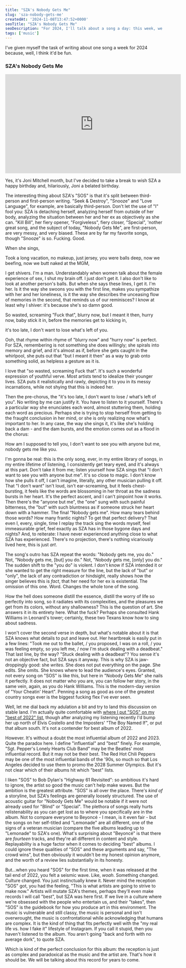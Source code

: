 ```yaml
---
title: "SZA's Nobody Gets Me"
slug: 'sza-nobody-gets-me'
createdAt: '2024-11-08T13:47:52+0000'
seoTitle: "SZA's Nobody Gets Me"
seoDescription: "For 2024, I'll talk about a song a day: this week, we're talking about SZA's Nobody Gets Me."
tags: ['music']
---
```


I've given myself the task of writing about one song a week for 2024 because, well, I think it'd be fun.

### SZA's Nobody Gets Me

<iframe width="560" height="315" src="https://www.youtube.com/embed/NNd_ufPG3x4?si=sKb_c8Gsqp170pLT" title="YouTube video player" frameborder="0" allow="accelerometer; autoplay; clipboard-write; encrypted-media; gyroscope; picture-in-picture; web-share" referrerpolicy="strict-origin-when-cross-origin" allowfullscreen></iframe>

Yes, it's Joni Mitchell month, but I've decided to take a break to wish SZA a happy birthday and, hilariously, Joni a belated birthday.

The interesting thing about SZA's "SOS" is that it's split between third-person and first-person writing. "Seek & Destroy", "Snooze" and "Love Language", for example, are basically third-person. Don't let the use of "I" fool you: SZA is detaching herself, analyzing herself from outside of her body, analyzing the situation between her and her ex as objectively as she can. "Kill Bill", her fiery opener, "Forgiveless", fiery closer, "Special", 'nother great song, and the subject of today, "Nobody Gets Me", are first-person, are very messy, and very biased. These are by far my favorite songs, though "Snooze" is so. Fucking. Good.

When she sings,

<p class="verse">
Took a long vacation, no makeup, just jersey,
you were balls deep, now we beefing,
now we butt naked at the MGM,
</p>

I get shivers. I'm a man. Understandably when women talk about the female experience of sex, I shut my brain off. I just don't get it. I also don't like to look at another person's balls. But when she says these lines, I get it. I'm her. Is it the way she swoons you with the first line, makes you sympathize with her and her loneliness, is it the way she describes the unceasing flow of memories in the second, that reminds us of our reminisces? I know at least why I shiver: it's because she's so damn good.

<p class="verse">
So wasted, screaming "Fuck that",
blurry now, but I meant it then,
hurry now, baby stick it in,
before the memories get to kicking in,
</p>

<p class="verse">
it's too late, I don't want to lose
what's left of you.
</p>

Ooh, that rhyme within rhyme of "blurry now" and "hurry now" is perfect. For SZA, remembering is not something she does willingly; she spirals into memory and grief, and it's almost as if, before she gets caught in the whirlpool, she puts out that "but I meant it then" as a way to grab onto something solid, as helpless a gesture as it is.

I love that "so wasted, screaming Fuck that". It's such a wonderful expression of youthful verve. Most artists tend to idealize their younger lives. SZA puts it realistically and rawly, depicting it to you in its messy incarnations, while not shying that this is indeed her.

Then the pre-chorus, the "it's too late, I don't want to lose / what's left of you". No writing by me can justify it. You have to listen to it yourself. There's a particular way she enunciates each word, almost stuttering them, holding each word as precious. Perhaps she is trying to stop herself from getting to the fraught conclusion in her mind, or she is only realizing now what's important to her. In any case, the way she sings it, it's like she's holding back a dam - and the dam bursts, and the emotion comes out as a flood in the chorus:

<p class="verse">
How am I supposed to tell you,
I don't want to see you with anyone but me,
nobody gets me like you.
</p>

I'm gonna be real: this is the only song, ever, in my entire library of songs, in my entire lifetime of listening, I consistently get teary eyed, and it's always at this part. Don't take it from me; listen yourself how SZA sings that "I don't want to see you with anyone but me". It's so close to magic. I don't know how she pulls it off, I can't imagine, literally, any other musician pulling it off. That "I don't want" isn't loud, isn't ear-screaming, but it feels chest-bursting, it feels like the words are blossoming in her throat as the sadness bursts in her heart. It's the perfect ascent, and I can't pinpoint how it works. Then there's the "anyone but me", the "one" sung with such painful bitterness, the "but" with such bluntness as if someone struck her heart down with a hammer. The final "Nobody gets me". How many tears behind those words? How many frantic nights? To get that perfect delivery? That even I, every, single, time I replay the track sing the words myself, feel immeasurable grief, feel exactly as SZA has in those bygone days and nights? And, to reiterate: I have never experienced anything close to what SZA has experienced. There's no projection, there's nothing vicariously lived here, this is just _art_.

The song's outro has SZA repeat the words: "Nobody gets me, you do." Not, "Nobody gets me, \[but\] you do." Not, "Nobody gets me, \[only\] you do." The sudden shift to the "you do" is violent. I don't know if SZA intended it or she wanted to get the right measure for the line, but the lack of "but" or "only", the lack of any contradiction or hindsight, really shows how the singer believes this is _fact_, that her need for her ex is existential. The omission of this one. Word. Changes the whole tone of the song.

How the hell does someone distill the essence, distill the worry of life so perfectly into song, so it radiates with its complexities, and the pleasures we get from its colors, without any shallowness? This is the question of art. She answers it in its entirety here. What the fuck? Perhaps she consulted Hank Williams in Leonard's tower; certainly, these two Texans know how to sing about sadness.

I won't cover the second verse in depth, but what's notable about it is that SZA knows what details to put and leave out. Her heartbreak is easily put in a few lines: "Took me out to the ballet, / you proposed, I was on a roll, / you was feeling empty, so you left me, / now I'm stuck dealing with a deadbeat." That last line, by the way? "Stuck dealing with a deadbeat"? You sense it's not an objective fact, but SZA says it anyway. This is why SZA is jaw-droppingly good: she _writes_. She does not put everything on the page. She edits. She omits. She knows where to lead the audience's eyes. Granted, not every song on "SOS" is like this, but here in "Nobody Gets Me" she nails it perfectly. It does not matter who you are, you can follow her story, in the same vein, again, as you do Hank Williams. This is the modern-day version of "Your Cheatin' Heart". Penning a song as good as one of the greatest country songs ever is the biggest fucking flex I've ever seen.

Well, let me dial back my adulation a bit and try to land this discussion on stable land. I'm actually quite comfortable with [where I put "SOS" on my "best of 2022" list](/best-album-2022), though after analyzing my listening recently I'd bump her up north of Elvis Costello and the Imposters' "The Boy Named If", or put that album south. It's not a contender for best album of 2022.

However. It's without a doubt the most influential album of 2022 and 2023. Quite the paradox here. I define "influential" and "best" finely. For example, "Sgt. Pepper's Lonely Hearts Club Band" may be the Beatles' most influential record. But it may not be their best. The Red Hot Chili Peppers may be one of the most influential bands of the '90s, so much so that Los Angeles decided to use them to promo the 2028 Summer Olympics. But it's not clear which of their albums hit which "best" lists.

I liken "SOS" to Bob Dylan's "Highway 61 Revisited": so ambitious it's hard to ignore, the artist so good the music can't help make waves. But the ambition is the greatest attribute. "SOS" is all over the place. There's _kind of_ a storyline, but SZA's feelings are generally loosely structured. The use of acoustic guitar for "Nobody Gets Me" would be notable if it were not already used for "Blind" or "Special". The plethora of songs really hurts relistenability as you can get lost as to where you specifically are in the album. Not to compare everyone to Beyoncé - I mean, is it even fair - but the songs on her self-titled and "Lemonade" are all different, one of the signs of a veteran musician (compare the five albums leading up to "Lemonade" to SZA's one). What's surprising about "Beyoncé" is that there are _fourteen_ tracks, and they're all different in content and style. Replayability is a huge factor when it comes to deciding "best" albums. I could ignore these qualities of "SOS" and these arguments and say, "The crowd wins", but then obviously it wouldn't be my honest opinion anymore, and the worth of a review lies substantially in its honesty.

But...when you heard "SOS" for the first time, when it was released at the tail end of 2022, you felt a seismic wave. Like, _woah_. Something changed. Culture changed. You just instinctually knew it. Never mind the reception "SOS" got, you had the feeling, "This is what artists are going to strive to make now." Artists will mutate SZA's themes, perhaps they'll even make records I will call "best", but SZA was here first. If we live in a culture where we're obsessed with the people who entertain us, and their "takes", then "SOS" is the guidebook for how you produce art in this environment. The music is vulnerable and still classy, the music is personal and isn't overwrought, the music is confrontational while acknowledging that humans are complex. It is the kind of thing that fits perfectly well with the "my real life vs. how I fake it" lifestyle of Instagram. If you call it stupid, then you haven't listened to the album. You aren't going "back and forth with no average dork", to quote SZA.

Which is kind of the perfect conclusion for this album: the reception is just as complex and paradoxical as the music and the artist are. That's how it should be. We will be talking about this record for years to come.
